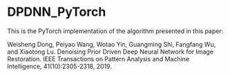 # DPDNN_PyTorch
This is the PyTorch implementation of the algorithm presented in this paper:

Weisheng Dong, Peiyao Wang, Wotao Yin, Guangming Shi, Fangfang Wu, and Xiaotong Lu. 
Denoising Prior Driven Deep Neural Network for Image Restoration. 
IEEE Transactions on Pattern Analysis and Machine Intelligence, 41(10):2305-2318, 2019.
